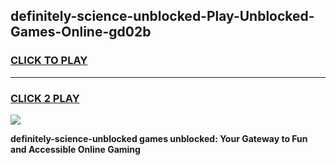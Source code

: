 
## definitely-science-unblocked-Play-Unblocked-Games-Online-gd02b
<h3>
<a href="https://premium76.site?title=definitely-science-unblocked&ref=25A">CLICK TO PLAY</a></h3>
<hr>

<h3>
<a href="https://premium76.site?title=definitely-science-unblocked&ref=25A">CLICK 2 PLAY</a>
  
</h3>

<a href="https://premium76.site?title=definitely-science-unblocked&ref=25A"><img src="https://clearcache.store/games.png"></a>


**definitely-science-unblocked games unblocked: Your Gateway to Fun and Accessible Online Gaming**
